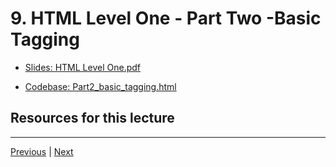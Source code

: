 # 9. HTML Level One - Part Two -Basic Tagging

-   [Slides: HTML Level One.pdf](https://python-ds.s3.us-west-1.amazonaws.com/Python-and-Django-Full-Stack-Web-Developer-Bootcamp/Resources/HTML+Level+One.pdf)

-   [Codebase: Part2_basic_tagging.html](../../codebase/python-django/HTML_Level_One/Part2_basic_tagging.html)

##  Resources for this lecture




---

[Previous](./8_HTML-Part-One-Basics.md) | [Next](./10_HTML-Level-One-Part-Three-Lists.md)
